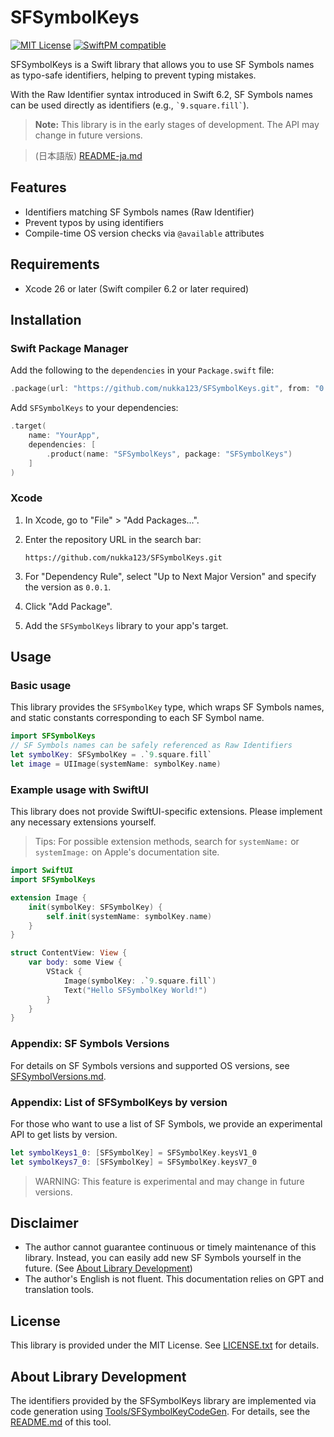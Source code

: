 # SFSymbolKeys

[![MIT License](https://img.shields.io/badge/license-MIT-blue.svg)](LICENSE.txt)
[![SwiftPM compatible](https://img.shields.io/badge/SwiftPM-compatible-brightgreen.svg)](https://swift.org/package-manager/)

SFSymbolKeys is a Swift library that allows you to use SF Symbols names as typo-safe identifiers, helping to prevent typing mistakes.

With the Raw Identifier syntax introduced in Swift 6.2, SF Symbols names can be used directly as identifiers (e.g., `` `9.square.fill` ``).

> **Note:** This library is in the early stages of development. The API may change in future versions.

> (日本語版) [README-ja.md](./README-ja.md)

## Features

- Identifiers matching SF Symbols names (Raw Identifier)
- Prevent typos by using identifiers
- Compile-time OS version checks via `@available` attributes

## Requirements

- Xcode 26 or later (Swift compiler 6.2 or later required)

## Installation

### Swift Package Manager

Add the following to the `dependencies` in your `Package.swift` file:

```swift
.package(url: "https://github.com/nukka123/SFSymbolKeys.git", from: "0.0.1")
```

Add `SFSymbolKeys` to your dependencies:

```swift
.target(
    name: "YourApp",
    dependencies: [
        .product(name: "SFSymbolKeys", package: "SFSymbolKeys")
    ]
)
```

### Xcode

1. In Xcode, go to "File" > "Add Packages...".
2. Enter the repository URL in the search bar:

   ```
   https://github.com/nukka123/SFSymbolKeys.git
   ```
3. For "Dependency Rule", select "Up to Next Major Version" and specify the version as `0.0.1`.
4. Click "Add Package".
5. Add the `SFSymbolKeys` library to your app's target.


## Usage

### Basic usage

This library provides the `SFSymbolKey` type, which wraps SF Symbols names, and static constants corresponding to each SF Symbol name.

```swift
import SFSymbolKeys
// SF Symbols names can be safely referenced as Raw Identifiers
let symbolKey: SFSymbolKey = .`9.square.fill`
let image = UIImage(systemName: symbolKey.name)
```

### Example usage with SwiftUI

This library does not provide SwiftUI-specific extensions. Please implement any necessary extensions yourself.

> Tips: For possible extension methods, search for `systemName:` or `systemImage:` on Apple's documentation site.

```swift
import SwiftUI
import SFSymbolKeys

extension Image {
    init(symbolKey: SFSymbolKey) {
        self.init(systemName: symbolKey.name)
    }
}

struct ContentView: View {
    var body: some View {
        VStack {
            Image(symbolKey: .`9.square.fill`)
            Text("Hello SFSymbolKey World!")
        }
    }
}
```

### Appendix: SF Symbols Versions

For details on SF Symbols versions and supported OS versions, see [SFSymbolVersions.md](Docs/SFSymbolVersions.md).

### Appendix: List of SFSymbolKeys by version

For those who want to use a list of SF Symbols, we provide an experimental API to get lists by version.

```swift
let symbolKeys1_0: [SFSymbolKey] = SFSymbolKey.keysV1_0
let symbolKeys7_0: [SFSymbolKey] = SFSymbolKey.keysV7_0
```

> WARNING: This feature is experimental and may change in future versions.

## Disclaimer

- The author cannot guarantee continuous or timely maintenance of this library. Instead, you can easily add new SF Symbols yourself in the future. (See [About Library Development](#about-library-development))
- The author's English is not fluent. This documentation relies on GPT and translation tools.

## License

This library is provided under the MIT License. See [LICENSE.txt](./LICENSE.txt) for details.

## About Library Development

The identifiers provided by the SFSymbolKeys library are implemented via code generation using [Tools/SFSymbolKeyCodeGen](Tools/SFSymbolKeyCodeGen/).
For details, see the [README.md](Tools/SFSymbolKeyCodeGen/README.md) of this tool.
